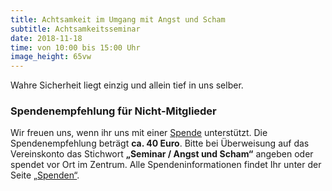 ```yaml
---
title: Achtsamkeit im Umgang mit Angst und Scham
subtitle: Achtsamkeitsseminar
date: 2018-11-18
time: von 10:00 bis 15:00 Uhr
image_height: 65vw
---
```

Wahre Sicherheit liegt einzig und allein tief in uns selber.

### Spendenempfehlung für Nicht-Mitglieder
Wir freuen uns, wenn ihr uns mit einer [Spende](spenden.html) unterstützt.  Die Spendenempfehlung beträgt **ca. 40 Euro**. Bitte bei Überweisung auf das Vereinskonto das Stichwort **„Seminar / Angst und Scham“** angeben oder spendet vor Ort im Zentrum. Alle Spendeninformationen findet Ihr unter der Seite [„Spenden“](spenden.html).
